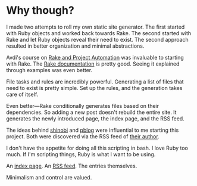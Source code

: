 <!--data 2022-07-14 -->

# Why though?

I made two attempts to roll my own static site generator.
The first started with Ruby objects and worked back towards Rake.
The second started with Rake and let Ruby objects reveal their need to exist.
The second approach resulted in better organization and minimal abstractions.

Avdi's course on [Rake and Project Automation][] was invaluable to starting with Rake.
The [Rake documentation][] is pretty good.
Seeing it explained through examples was even better.

File tasks and rules are incredibly powerful.
Generating a list of files that need to exist is pretty simple.
Set up the rules, and the generation takes care of itself.

Even better—Rake conditionally generates files based on their dependencies.
So adding a new post doesn't rebuild the entire site.
It generates the newly introduced page, the index page, and the RSS feed.

The ideas behind [shinobi][] and [pblog][] were influential to me starting this project.
Both were discovered via the RSS feed of [their author](https://tdarb.org).

I don't have the appetite for doing all this scripting in bash.
I love Ruby too much.
If I'm scripting things, Ruby is what I want to be using.

An [index page](/).
An [RSS feed](/feed.xml).
The entries themselves.

Minimalism and control are valued.

[rake and project automation]: https://graceful.dev/courses/the-freebies/modules/rake-and-project-automation/
[rake documentation]: https://ruby.github.io/rake/doc/rakefile_rdoc.html
[shinobi]: https://shinobi.website
[pblog]: https://pblog.xyz